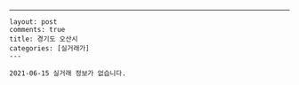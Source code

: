 ---
    layout: post
    comments: true
    title: 경기도 오산시
    categories: [실거래가]
    ---

    2021-06-15 실거래 정보가 없습니다.

    